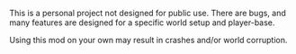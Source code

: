 This is a personal project not designed for public use. There are bugs, and many features are designed for a specific world setup and player-base.

Using this mod on your own may result in crashes and/or world corruption.